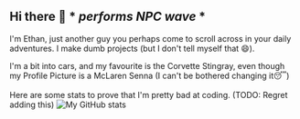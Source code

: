 ## Hi there 👋 * *performs NPC wave* *
I'm Ethan, just another guy you perhaps come to scroll across in your daily adventures.
I make dumb projects (but I don't tell myself that 😄).<br>

I'm a bit into cars, and my favourite is the Corvette Stingray, even though my Profile Picture is a McLaren Senna (I can't be bothered changing it😴)<br><br>
Here are some stats to prove that I'm pretty bad at coding. (TODO: Regret adding this)
![My GitHub stats](https://github-readme-stats.vercel.app/api?username=frogtheastronaut&show_icons=true&bg_color=00000000)

<!--
**frogtheastronaut/frogtheastronaut** is a ✨ _special_ ✨ repository because its `README.md` (this file) appears on your GitHub profile.

Here are some ideas to get you started:

- 🔭 I’m currently working on ...
- 🌱 I’m currently learning ...
- 👯 I’m looking to collaborate on ...
- 🤔 I’m looking for help with ...
- 💬 Ask me about ...
- 📫 How to reach me: ...
- 😄 Pronouns: ...
- ⚡ Fun fact: ...
-->

